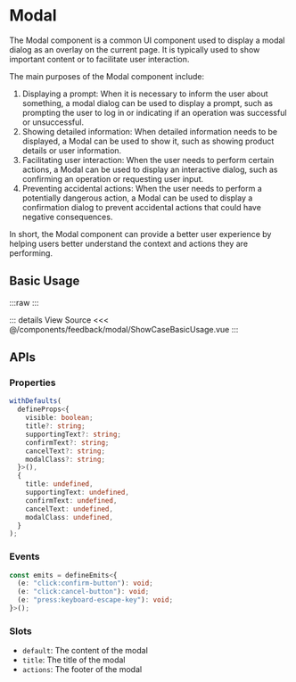 <script setup lang="ts">
import ShowCaseBasicUsage from './ShowCaseBasicUsage.vue'
</script>

# Modal

The Modal component is a common UI component used to display a modal dialog as an overlay on the current page. It is typically used to show important content or to facilitate user interaction.

The main purposes of the Modal component include:

1. Displaying a prompt: When it is necessary to inform the user about something, a modal dialog can be used to display a prompt, such as prompting the user to log in or indicating if an operation was successful or unsuccessful.
1. Showing detailed information: When detailed information needs to be displayed, a Modal can be used to show it, such as showing product details or user information.
1. Facilitating user interaction: When the user needs to perform certain actions, a Modal can be used to display an interactive dialog, such as confirming an operation or requesting user input.
1. Preventing accidental actions: When the user needs to perform a potentially dangerous action, a Modal can be used to display a confirmation dialog to prevent accidental actions that could have negative consequences.

In short, the Modal component can provide a better user experience by helping users better understand the context and actions they are performing.

## Basic Usage

:::raw
<ShowCaseBasicUsage class="vp-raw" />
:::

::: details View Source
<<< @/components/feedback/modal/ShowCaseBasicUsage.vue
:::

## APIs

### Properties

```ts
withDefaults(
  defineProps<{
    visible: boolean;
    title?: string;
    supportingText?: string;
    confirmText?: string;
    cancelText?: string;
    modalClass?: string;
  }>(),
  {
    title: undefined,
    supportingText: undefined,
    confirmText: undefined,
    cancelText: undefined,
    modalClass: undefined,
  }
);
```

### Events

```ts
const emits = defineEmits<{
  (e: "click:confirm-button"): void;
  (e: "click:cancel-button"): void;
  (e: "press:keyboard-escape-key"): void;
}>();
```

### Slots

- `default`: The content of the modal
- `title`: The title of the modal
- `actions`: The footer of the modal
